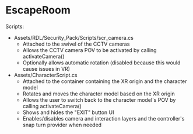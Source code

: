 # EscapeRoom

Scripts:
- Assets/RDL/Security_Pack/Scripts/scr_camera.cs
  - Attached to the swivel of the CCTV cameras
  - Allows the CCTV camera POV to be activated by calling activateCamera()
  - Optionally allows automatic rotation (disabled because this would cause issues in VR)
- Assets/CharacterScript.cs
  - Attached to the container containing the XR origin and the character model
  - Rotates and moves the character model based on the XR origin
  - Allows the user to switch back to the character model's POV by calling activateCamera()
  - Shows and hides the "EXIT" button UI
  - Enables/disables camera and interaction layers and the controller's snap turn provider when needed
